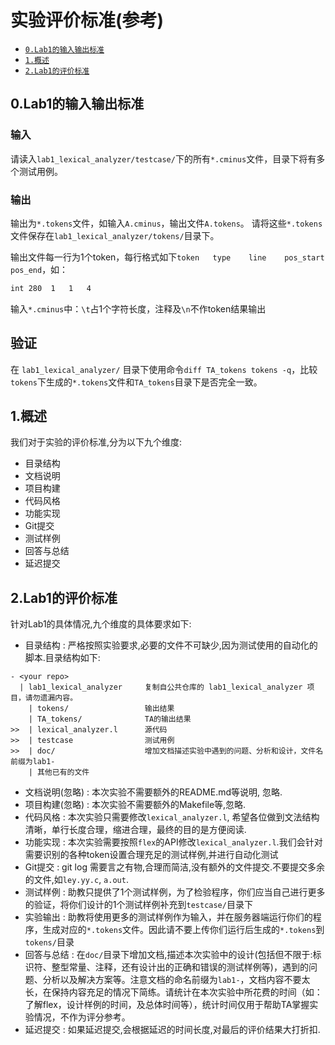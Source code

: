 # 实验评价标准(参考)

- <a href="#0">`0.Lab1的输入输出标准`</a>
- <a href="#1">`1.概述`</a>
- <a href="#2">`2.Lab1的评价标准`</a>



<a id="0"/>

## 0.Lab1的输入输出标准

### 输入
请读入`lab1_lexical_analyzer/testcase/`下的所有`*.cminus`文件，目录下将有多个测试用例。



### 输出
输出为`*.tokens`文件，如输入`A.cminus`，输出文件`A.tokens`。
请将这些`*.tokens`文件保存在`lab1_lexical_analyzer/tokens/`目录下。

输出文件每一行为1个token，每行格式如下`token   type    line    pos_start   pos_end`，如：
```sh
int 280  1   1   4
```
输入`*.cminus`中：`\t`占1个字符长度，注释及`\n`不作token结果输出


## 验证

在 `lab1_lexical_analyzer/` 目录下使用命令`diff TA_tokens tokens -q`，比较`tokens`下生成的`*.tokens`文件和`TA_tokens`目录下是否完全一致。


<a id="1"/>

## 1.概述

我们对于实验的评价标准,分为以下九个维度:

- 目录结构
- 文档说明
- 项目构建
- 代码风格
- 功能实现
- Git提交
- 测试样例
- 回答与总结
- 延迟提交

<a id="2"/>

## 2.Lab1的评价标准

针对Lab1的具体情况,九个维度的具体要求如下:

- 目录结构 : 严格按照实验要求,必要的文件不可缺少,因为测试使用的自动化的脚本.目录结构如下:

``` text
- <your repo>
  | lab1_lexical_analyzer     复制自公共仓库的 lab1_lexical_analyzer 项目，请勿遗漏内容。
    | tokens/                 输出结果
    | TA_tokens/              TA的输出结果
>>  | lexical_analyzer.l      源代码
>>  | testcase                测试用例
>>  | doc/                    增加文档描述实验中遇到的问题、分析和设计，文件名前缀为lab1-
    | 其他已有的文件
```

- 文档说明(忽略) : 本次实验不需要额外的README.md等说明, 忽略.
- 项目构建(忽略) : 本次实验不需要额外的Makefile等,忽略.
- 代码风格 : 本次实验只需要修改`lexical_analyzer.l`, 希望各位做到文法结构清晰，单行长度合理，缩进合理，最终的目的是方便阅读.
- 功能实现 : 本次实验需要按照`flex`的API修改`lexical_analyzer.l`.我们会针对需要识别的各种token设置合理充足的测试样例,并进行自动化测试
- Git提交 : git log 需要言之有物,合理而简洁,没有额外的文件提交.不要提交多余的文件,如`ley.yy.c`, `a.out`.
- 测试样例 : 助教只提供了1个测试样例，为了检验程序，你们应当自己进行更多的验证，将你们设计的1个测试样例补充到`testcase/`目录下
- 实验输出 : 助教将使用更多的测试样例作为输入，并在服务器端运行你们的程序，生成对应的`*.tokens`文件。因此请不要上传你们运行后生成的`*.tokens`到`tokens/`目录
- 回答与总结 : 在`doc/`目录下增加文档,描述本次实验中的设计(包括但不限于:标识符、整型常量、注释，还有设计出的正确和错误的测试样例等)，遇到的问题、分析以及解决方案等。注意文档的命名前缀为`lab1-`，文档内容不要太长，在保持内容充足的情况下简练。请统计在本次实验中所花费的时间（如：了解flex，设计样例的时间，及总体时间等），统计时间仅用于帮助TA掌握实验情况，不作为评分参考。
- 延迟提交 : 如果延迟提交,会根据延迟的时间长度,对最后的评价结果大打折扣.

